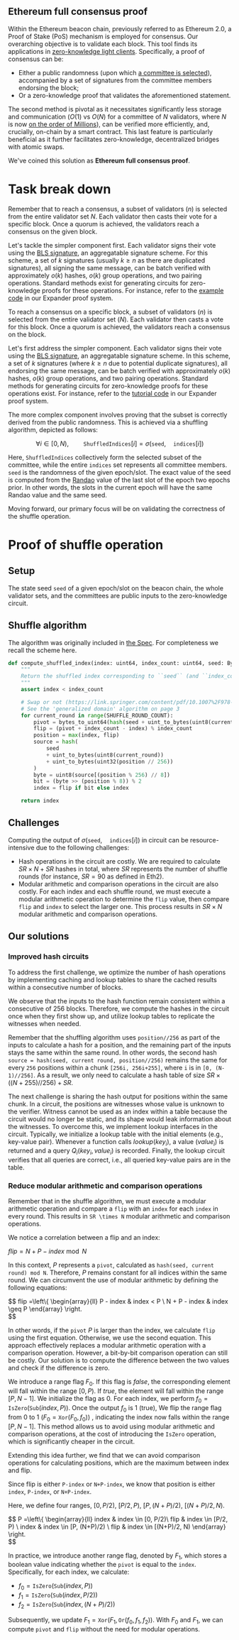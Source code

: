 Ethereum full consensus proof
---

Within the Ethereum beacon chain, previously referred to as Ethereum 2.0, a Proof of Stake (PoS) mechanism is employed for consensus. Our overarching objective is to validate each block. This tool finds its applications in [zero-knowledge light clients](https://docs.zkbridge.com/zklightclient-overview/introduction). Specifically, a proof of consensus can be:
- Either a public randomness (upon which [a committee is selected](https://hackmd.io/@benjaminion/shuffling)), accompanied by a set of signatures from the committee members endorsing the block;
- Or a zero-knowledge proof that validates the aforementioned statement.

The second method is pivotal as it necessitates significantly less storage and communication ($O(1)$ vs $O(N)$ for a committee of $N$ validators, where $N$ is now [on the order of Millions](https://beaconcha.in/charts/validators)), can be verified more efficiently, and, crucially, on-chain by a smart contract. This last feature is particularly beneficial as it further facilitates zero-knowledge, decentralized bridges with atomic swaps.

We've coined this solution as __Ethereum full consensus proof__.


# Task break down



Remember that to reach a consensus, a subset of validators ($n$) is selected from the entire validator set $N$. Each validator then casts their vote for a specific block. Once a quorum is achieved, the validators reach a consensus on the given block.

Let's tackle the simpler component first. Each validator signs their vote using the [BLS signature](https://eth2book.info/capella/part2/building_blocks/signatures/), an aggregatable signature scheme. For this scheme, a set of $k$ signatures (usually $k\geq n$ as there are duplicated signatures), all signing the same message, can be batch verified with approximately $o(k)$ hashes, $o(k)$ group operations, and two pairing operations. Standard methods exist for generating circuits for zero-knowledge proofs for these operations. For instance, refer to the [example code](https://github.com/PolyhedraZK/ExpanderCompilerCollection/tree/master/examples) in our Expander proof system.


To reach a consensus on a specific block, a subset of validators ($n$) is selected from the entire validator set ($N$). Each validator then casts a vote for this block. Once a quorum is achieved, the validators reach a consensus on the block.

Let's first address the simpler component. Each validator signs their vote using the [BLS signature](https://eth2book.info/capella/part2/building_blocks/signatures/), an aggregatable signature scheme. In this scheme, a set of $k$ signatures (where $k\geq n$ due to potential duplicate signatures), all endorsing the same message, can be batch verified with approximately $o(k)$ hashes, $o(k)$ group operations, and two pairing operations. Standard methods for generating circuits for zero-knowledge proofs for these operations exist. For instance, refer to the [tutorial code](https://github.com/PolyhedraZK/ExpanderCompilerCollection/tree/master/examples) in our Expander proof system.

The more complex component involves proving that the subset is correctly derived from the public randomness. This is achieved via a shuffling algorithm, depicted as follows:

$$
\forall i \in [0, N), \quad\quad\texttt{ShuffledIndices}[i] = \sigma( \texttt{seed},\quad \texttt{indices}[i])
$$

Here, $\texttt{ShuffledIndices}$ collectively form the selected subset of the committee, while the entire $\texttt{indices}$ set represents all committee members. $\texttt{seed}$ is the randomness of the given epoch/slot. The exact value of the seed is computed from the [Randao](https://eth2book.info/capella/part2/building_blocks/randomness/#the-randao) value of the last slot of the epoch two epochs prior. In other words, the slots in the current epoch will have the same Randao value and the same seed. 

Moving forward, our primary focus will be on validating the correctness of the shuffle operation.

# Proof of shuffle operation

## Setup
The state seed $\texttt{seed}$ of a given epoch/slot on the beacon chain, the whole validator sets, and the committees are public inputs to the zero-knowledge circuit. 

## Shuffle algorithm

The algorithm was originally included in [the Spec](https://github.com/ethereum/consensus-specs/blob/v1.3.0/specs/phase0/beacon-chain.md#compute_shuffled_index). For completeness we recall the scheme here.

``` python
def compute_shuffled_index(index: uint64, index_count: uint64, seed: Bytes32) -> uint64:
    """
    Return the shuffled index corresponding to ``seed`` (and ``index_count``).
    """
    assert index < index_count

    # Swap or not (https://link.springer.com/content/pdf/10.1007%2F978-3-642-32009-5_1.pdf)
    # See the 'generalized domain' algorithm on page 3
    for current_round in range(SHUFFLE_ROUND_COUNT):
        pivot = bytes_to_uint64(hash(seed + uint_to_bytes(uint8(current_round)))[0:8]) % index_count
        flip = (pivot + index_count - index) % index_count
        position = max(index, flip)
        source = hash(
            seed
            + uint_to_bytes(uint8(current_round))
            + uint_to_bytes(uint32(position // 256))
        )
        byte = uint8(source[(position % 256) // 8])
        bit = (byte >> (position % 8)) % 2
        index = flip if bit else index

    return index
```

## Challenges
Computing the output of $\sigma( \texttt{seed},\quad \texttt{indices}[i])$ in circuit can be resource-intensive due to the following challenges:
- Hash operations in the circuit are costly. We are required to calculate $SR\times N + SR$ hashes in total, where $SR$ represents the number of shuffle rounds (for instance, $SR = 90$ as defined in Eth2).
- Modular arithmetic and comparison operations in the circuit are also costly. For each index and each shuffle round, we must execute a modular arithmetic operation to determine the `flip` value, then compare `flip` and `index` to select the larger one. This process results in $SR\times N$ modular arithmetic and comparison operations.

## Our solutions

### Improved hash circuits
To address the first challenge, we optimize the number of hash operations by implementing caching and lookup tables to share the cached results within a consecutive number of blocks.

We observe that the inputs to the hash function remain consistent within a consecutive of 256 blocks. Therefore, we compute the hashes in the circuit once when they first show up, and utilize lookup tables to replicate the witnesses when needed.

Remember that the shuffling algorithm uses `position//256` as part of the inputs to calculate a hash for a position, and the remaining part of the inputs stays the same within the same round. In other words, the second hash `source = hash(seed, current round, position//256)` remains the same for every `256` positions within a chunk `[256i, 256i+255]`, where `i` is in `[0, (N-1)//256]`. As a result, we only need to calculate a hash table of size $SR\times ((N+255)//256) + SR$.

The next challenge is sharing the hash output for positions within the same chunk. In a circuit, the positions are witnesses whose value is unknown to the verifier. Witness cannot be used as an index within a table because the circuit would no longer be static, and its shape would leak information about the witnesses. To overcome this, we implement lookup interfaces in the circuit. Typically, we initialize a lookup table with the initial elements (e.g., key-value pair). Whenever a function calls $lookup(key_i)$, a value ($value_i$) is returned and a query $Q_i(key_i , value_i)$ is recorded. Finally, the lookup circuit verifies that all queries are correct, i.e., all queried key-value pairs are in the table.

### Reduce modular arithmetic and comparison operations
Remember that in the shuffle algorithm, we must execute a modular arithmetic operation and compare a `flip` with an `index` for each `index` in every round. This results in `SR \times N` modular arithmetic and comparison operations.

We notice a correlation between a flip and an index:

$flip = N + P - index \bmod N$

In this context, $P$ represents a `pivot`, calculated as `hash(seed, current round) mod N`. Therefore, $P$ remains constant for all indices within the same round. We can circumvent the use of modular arithmetic by defining the following equations:

$$
flip =\left\\{
\begin{array}{ll}
P - index  & index < P \\
N + P - index & index \geq P
\end{array}
\right.                                      
$$

In other words, if the `pivot` $P$ is larger than the index, we calculate `flip` using the first equation. Otherwise, we use the second equation. This approach effectively replaces a modular arithmetic operation with a comparison operation. However, a bit-by-bit comparison operation can still be costly. Our solution is to compute the difference between the two values and check if the difference is zero.

We introduce a range flag $F_0$. If this flag is $false$, the corresponding element will fall within the range $[0, P)$. If $true$, the element will fall within the range $[P, N-1]$. We initialize the flag as $0$. For each index, we perform $f_0 = \texttt{IsZero}(\texttt{Sub}(index, P))$. Once the output $f_0$ is $1$ (true), We flip the range flag from 0 to 1 $(F_0 = \texttt{Xor}(F_0, f_0))$ , indicating the index now falls within the range $[P, N-1]$. This method allows us to avoid using modular arithmetic and comparison operations, at the cost of introducing the $\texttt{IsZero}$ operation, which is significantly cheaper in the circuit.

Extending this idea further,  we find that we can avoid comparison operations for calculating positions, which are the maximum between index and flip.

Since flip is either `P-index` or `N+P-index`, we know that position is either `index`, `P-index`, or `N+P-index`. 

Here, we define four ranges, $[0, P/2)$, $[P/2, P)$, $[P, (N+P)/2)$, $[(N+P)/2, N)$.

$$
P =\left\\{
\begin{array}{ll}
index  & index \in [0, P/2)\\
flip  & index \in [P/2, P) \\
index &  index \in [P, (N+P)/2) \\
flip &  index \in [(N+P)/2, N)
\end{array}
\right.                                      
$$

In practice, we introduce another range flag, denoted by $F_1$, which stores a boolean value indicating whether the `pivot` is equal to the `index`. Specifically, for each index, we calculate:

- $f_0 = \texttt{IsZero}(\texttt{Sub}(index, P))$
- $f_1 = \texttt{IsZero}(\texttt{Sub}(index, P/2))$
- $f_2 = \texttt{IsZero}(\texttt{Sub}(index, (N+P)/2))$

Subsequently, we update $F_1 = \texttt{Xor}(F_1,\texttt{Or} (f_0, f_1,f_2))$. With $F_0$ and $F_1$, we can compute `pivot` and `flip` without the need for modular operations.
